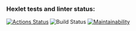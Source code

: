 ### Hexlet tests and linter status:
[![Actions Status](https://github.com/1g0rbm/frontend-project-lvl1/workflows/hexlet-check/badge.svg)](https://github.com/1g0rbm/frontend-project-lvl1/actions)
![Build Status](https://github.com/1g0rbm/frontend-project-lvl1/actions/workflows/main-actions.yml/badge.svg)
[![Maintainability](https://api.codeclimate.com/v1/badges/a99a88d28ad37a79dbf6/maintainability)](https://codeclimate.com/github/codeclimate/codeclimate/maintainability)